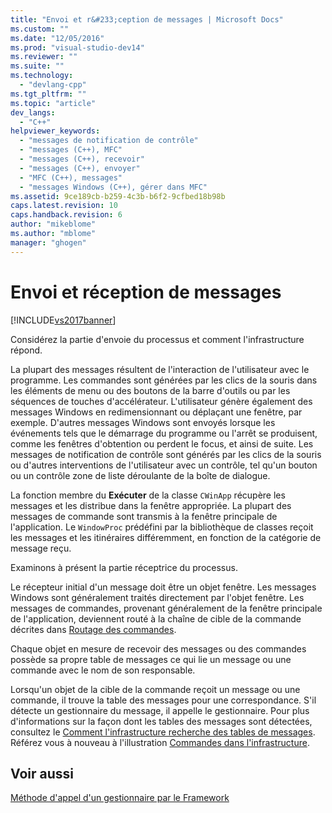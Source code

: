 ```yaml
---
title: "Envoi et r&#233;ception de messages | Microsoft Docs"
ms.custom: ""
ms.date: "12/05/2016"
ms.prod: "visual-studio-dev14"
ms.reviewer: ""
ms.suite: ""
ms.technology: 
  - "devlang-cpp"
ms.tgt_pltfrm: ""
ms.topic: "article"
dev_langs: 
  - "C++"
helpviewer_keywords: 
  - "messages de notification de contrôle"
  - "messages (C++), MFC"
  - "messages (C++), recevoir"
  - "messages (C++), envoyer"
  - "MFC (C++), messages"
  - "messages Windows (C++), gérer dans MFC"
ms.assetid: 9ce189cb-b259-4c3b-b6f2-9cfbed18b98b
caps.latest.revision: 10
caps.handback.revision: 6
author: "mikeblome"
ms.author: "mblome"
manager: "ghogen"
---
```

# Envoi et r&#233;ception de messages
[!INCLUDE[vs2017banner](../assembler/inline/includes/vs2017banner.md)]

Considérez la partie d'envoie du processus et comment l'infrastructure répond.  
  
 La plupart des messages résultent de l'interaction de l'utilisateur avec le programme.  Les commandes sont générées par les clics de la souris dans les éléments de menu ou des boutons de la barre d'outils ou par les séquences de touches d'accélérateur.  L'utilisateur génère également des messages Windows en redimensionnant ou déplaçant une fenêtre, par exemple.  D'autres messages Windows sont envoyés lorsque les événements tels que le démarrage du programme ou l'arrêt se produisent, comme les fenêtres d'obtention ou perdent le focus, et ainsi de suite.  Les messages de notification de contrôle sont générés par les clics de la souris ou d'autres interventions de l'utilisateur avec un contrôle, tel qu'un bouton ou un contrôle zone de liste déroulante de la boîte de dialogue.  
  
 La fonction membre du **Exécuter** de la classe `CWinApp` récupère les messages et les distribue dans la fenêtre appropriée.  La plupart des messages de commande sont transmis à la fenêtre principale de l'application.  Le `WindowProc` prédéfini par la bibliothèque de classes reçoit les messages et les itinéraires différemment, en fonction de la catégorie de message reçu.  
  
 Examinons à présent la partie réceptrice du processus.  
  
 Le récepteur initial d'un message doit être un objet fenêtre.  Les messages Windows sont généralement traités directement par l'objet fenêtre.  Les messages de commandes, provenant généralement de la fenêtre principale de l'application, deviennent routé à la chaîne de cible de la commande décrites dans [Routage des commandes](../mfc/command-routing.md).  
  
 Chaque objet en mesure de recevoir des messages ou des commandes possède sa propre table de messages ce qui lie un message ou une commande avec le nom de son responsable.  
  
 Lorsqu'un objet de la cible de la commande reçoit un message ou une commande, il trouve la table des messages pour une correspondance.  S'il détecte un gestionnaire du message, il appelle le gestionnaire.  Pour plus d'informations sur la façon dont les tables des messages sont détectées, consultez le [Comment l'infrastructure recherche des tables de messages](../mfc/how-the-framework-searches-message-maps.md).  Référez vous à nouveau à l'illustration [Commandes dans l'infrastructure](../mfc/user-interface-objects-and-command-ids.md).  
  
## Voir aussi  
 [Méthode d'appel d'un gestionnaire par le Framework](../mfc/how-the-framework-calls-a-handler.md)